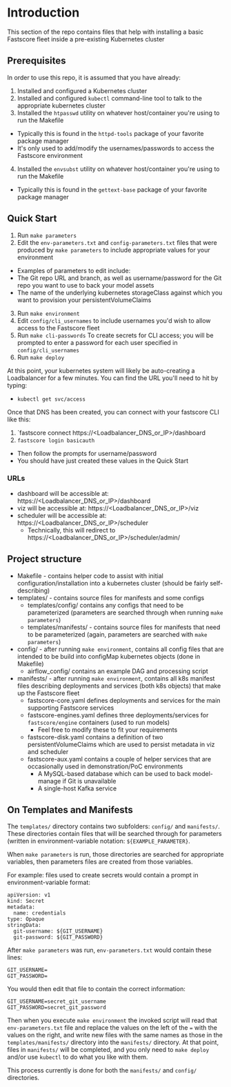 
# Introduction 
This section of the repo contains files that help with installing a basic Fastscore fleet inside a pre-existing Kubernetes cluster

## Prerequisites
In order to use this repo, it is assumed that you have already:
1. Installed and configured a Kubernetes cluster
2. Installed and configured `kubectl` command-line tool to talk to the appropriate kubernetes cluster
3. Installed the `htpasswd` utility on whatever host/container you're using to run the Makefile
 * Typically this is found in the `httpd-tools` package of your favorite package manager
 * It's only used to add/modify the usernames/passwords to access the Fastscore environment
4. Installed the `envsubst` utility on whatever host/container you're using to run the Makefile
 * Typically this is found in the `gettext-base` package of your favorite package manager

## Quick Start
1. Run `make parameters`
2. Edit the `env-parameters.txt` and `config-parameters.txt` files that were produced by `make parameters` to include appropriate values for your environment
 * Examples of parameters to edit include:
 * The Git repo URL and branch, as well as username/password for the Git repo you want to use to back your model assets
 * The name of the underlying kubernetes storageClass against which you want to provision your persistentVolumeClaims
3. Run `make environment`
4. Edit `config/cli_usernames` to include usernames you'd wish to allow access to the Fastscore fleet
5. Run `make cli-passwords` To create secrets for CLI access; you will be prompted to enter a password for each user specified in `config/cli_usernames`
6. Run `make deploy`

At this point, your kubernetes system will likely be auto-creating a Loadbalancer for a few minutes. You can find the URL you'll need to hit by typing:
* `kubectl get svc/access`

Once that DNS has been created, you can connect with your fastscore CLI like this:

1. `fastscore connect https://<Loadbalancer_DNS_or_IP>/dashboard
2. `fastscore login basicauth`
 * Then follow the prompts for username/password
 * You should have just created these values in the Quick Start

### URLs
* dashboard will be accessible at: https://<Loadbalancer_DNS_or_IP>/dashboard
* viz will be accessible at: https://<Loadbalancer_DNS_or_IP>/viz
* scheduler will be accessible at: https://<Loadbalancer_DNS_or_IP>/scheduler
  * Technically, this will redirect to https://<Loadbalancer_DNS_or_IP>/scheduler/admin/

## Project structure
* Makefile - contains helper code to assist with initial configuration/installation into a kubernetes cluster (should be fairly self-describing)
* templates/ - contains source files for manifests and some configs
  * templates/config/ contains any configs that need to be parameterized (parameters are searched through when running `make parameters`)
  * templates/manifests/ - contains source files for manifests that need to be parameterized (again, parameters are searched with `make parameters`)
* config/ - after running `make environment`, contains all config files that are intended to be build into configMap kubernetes objects (done in Makefile)
  * airflow_config/ contains an example DAG and processing script
* manifests/ - after running `make environment`, contains all k8s manifest files describing deployments and services (both k8s objects) that make up the Fastscore fleet
  * fastscore-core.yaml defines deployments and services for the main supporting Fastscore services
  * fastscore-engines.yaml defines three deployments/services for `fastscore/engine` containers (used to run models)
    * Feel free to modify these to fit your requirements
  * fastscore-disk.yaml contains a definition of two persistentVolumeClaims which are used to persist metadata in viz and scheduler
  * fastscore-aux.yaml contains a couple of helper services that are occasionally used in demonstration/PoC environments
    * A MySQL-based database which can be used to back model-manage if Git is unavailable
    * A single-host Kafka service

## On Templates and Manifests

The `templates/` directory contains two subfolders: `config/` and `manifests/`. These directories contain files that will be searched through for parameters (written in environment-variable notation: `${EXAMPLE_PARAMETER}`.

When `make parameters` is run, those directories are searched for appropriate variables, then parameters files are created from those variables.

For example: files used to create secrets would contain a prompt in environment-variable format:
```
apiVersion: v1
kind: Secret
metadata:
  name: credentials
type: Opaque
stringData:
  git-username: ${GIT_USERNAME}
  git-password: ${GIT_PASSWORD}
```

After `make parameters` was run, `env-parameters.txt` would contain these lines:

```
GIT_USERNAME=
GIT_PASSWORD=
```

You would then edit that file to contain the correct information:
```
GIT_USERNAME=secret_git_username
GIT_PASSWORD=secret_git_password
```
Then when you execute `make environment` the invoked script will read that `env-parameters.txt` file and replace the values on the left of the `=` with the values on the right, and write new files with the same names as those in the `templates/manifests/` directory into the `manifests/` directory. At that point, files in `manifests/` will be completed, and you only need to `make deploy` and/or use `kubectl` to do what you like with them.

This process currently is done for both the `manifests/` and `config/` directories.
